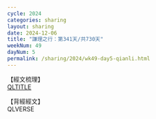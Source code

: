 ```yaml
---
cycle: 2024
categories: sharing
layout: sharing
date: 2024-12-06
title: "謙理之行：第341天/共730天"
weekNum: 49
dayNum: 5
permalink: /sharing/2024/wk49-day5-qianli.html
---
```

【經文梳理】  
[QLTITLE](QLLINK)

【背經經文】  
QLVERSE
